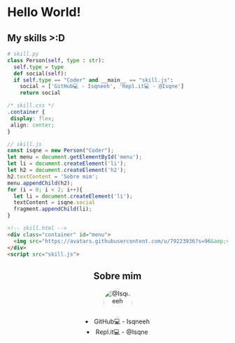 # Hello World!
## My skills >:D

```python
# skill.py
class Person(self, type : str):
  self.type = type
  def social(self):
  if self.type == "Coder" and __main__ == "skill.js":
    social = ['GitHub💻 - Isqneeh', 'Repl.it💻 - @Isqne']
    return social
```

```css
/* skill.css */
.container {
 display: flex;
 align: center;
}
```

```javascript
// skill.js
const isqne = new Person("Coder");
let menu = document.getElementById('menu');
let li = document.createElement('li');
let h2 = document.createElement('h2');
h2.textContent = 'Sobre mim';
menu.appendChild(h2);
for (i = 0; i < 2; i++){
  let li = document.createElement('li');
  textContent = isqne.social
  fragment.appendChild(li);
}
```

```html
<!-- skill.html -->
<div class="container" id="menu">
  <img src="https://avatars.githubusercontent.com/u/79223936?s=96&amp;v=4" width="48" height="48" alt="@Isqneeh">
</div>
<script src="skill.js">
```

<div align="center" id="menu">
  <h2>Sobre mim</h2>
  <img style="border-radius:50%" src="https://avatars.githubusercontent.com/u/79223936?s=96&amp;v=4" width="65" height="65" alt="@Isqneeh">
  <li>GitHub💻  - Isqneeh</li>
  <li>Repl.it💻 - @Isqne</li>
</div>
<script src="skill.js">
